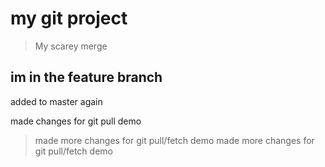 # my git project

>My scarey merge

## im in the feature branch

added to master again

made changes for git pull demo

>made more changes for git pull/fetch demo
>made more changes for git pull/fetch demo

